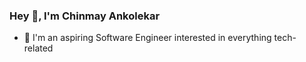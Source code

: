 ### Hey 👋, I'm Chinmay Ankolekar  
  

- 🔭 I'm an aspiring Software Engineer interested in everything tech-related  
  






